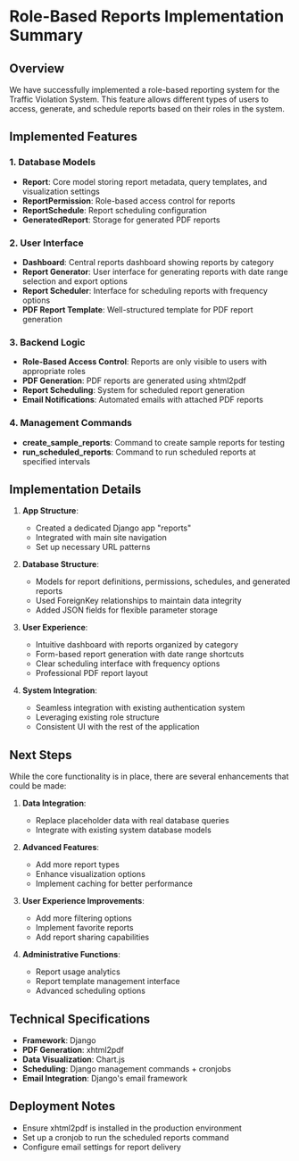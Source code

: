 # Role-Based Reports Implementation Summary

## Overview

We have successfully implemented a role-based reporting system for the Traffic Violation System. This feature allows different types of users to access, generate, and schedule reports based on their roles in the system.

## Implemented Features

### 1. Database Models
- **Report**: Core model storing report metadata, query templates, and visualization settings
- **ReportPermission**: Role-based access control for reports
- **ReportSchedule**: Report scheduling configuration
- **GeneratedReport**: Storage for generated PDF reports

### 2. User Interface
- **Dashboard**: Central reports dashboard showing reports by category
- **Report Generator**: User interface for generating reports with date range selection and export options
- **Report Scheduler**: Interface for scheduling reports with frequency options
- **PDF Report Template**: Well-structured template for PDF report generation

### 3. Backend Logic
- **Role-Based Access Control**: Reports are only visible to users with appropriate roles
- **PDF Generation**: PDF reports are generated using xhtml2pdf
- **Report Scheduling**: System for scheduled report generation
- **Email Notifications**: Automated emails with attached PDF reports

### 4. Management Commands
- **create_sample_reports**: Command to create sample reports for testing
- **run_scheduled_reports**: Command to run scheduled reports at specified intervals

## Implementation Details

1. **App Structure**:
   - Created a dedicated Django app "reports"
   - Integrated with main site navigation
   - Set up necessary URL patterns

2. **Database Structure**:
   - Models for report definitions, permissions, schedules, and generated reports
   - Used ForeignKey relationships to maintain data integrity
   - Added JSON fields for flexible parameter storage

3. **User Experience**:
   - Intuitive dashboard with reports organized by category
   - Form-based report generation with date range shortcuts
   - Clear scheduling interface with frequency options
   - Professional PDF report layout

4. **System Integration**:
   - Seamless integration with existing authentication system
   - Leveraging existing role structure
   - Consistent UI with the rest of the application

## Next Steps

While the core functionality is in place, there are several enhancements that could be made:

1. **Data Integration**: 
   - Replace placeholder data with real database queries
   - Integrate with existing system database models

2. **Advanced Features**:
   - Add more report types
   - Enhance visualization options
   - Implement caching for better performance

3. **User Experience Improvements**:
   - Add more filtering options
   - Implement favorite reports
   - Add report sharing capabilities

4. **Administrative Functions**:
   - Report usage analytics
   - Report template management interface
   - Advanced scheduling options

## Technical Specifications

- **Framework**: Django
- **PDF Generation**: xhtml2pdf
- **Data Visualization**: Chart.js
- **Scheduling**: Django management commands + cronjobs
- **Email Integration**: Django's email framework

## Deployment Notes

- Ensure xhtml2pdf is installed in the production environment
- Set up a cronjob to run the scheduled reports command
- Configure email settings for report delivery 